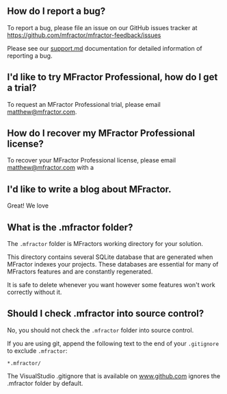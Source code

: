 ## How do I report a bug?

To report a bug, please file an issue on our GitHub issues tracker at https://github.com/mfractor/mfractor-feedback/issues

Please see our [support.md](Support) documentation for detailed information of reporting a bug.

## I'd like to try MFractor Professional, how do I get a trial?

To request an MFractor Professional trial, please email matthew@mfractor.com.

## How do I recover my MFractor Professional license?

To recover your MFractor Professional license, please email matthew@mfractor.com with a

##

## I'd like to write a blog about MFractor.

Great! We love

## What is the .mfractor folder?
The `.mfractor` folder is MFractors working directory for your solution.

This directory contains several SQLite database that are generated when MFractor indexes your projects. These databases are essential for many of MFractors features and are constantly regenerated.

It is safe to delete whenever you want however some features won't work correctly without it.

## Should I check .mfractor into source control?

No, you should not check the `.mfractor` folder into source control.

If you are using git, append the following text to the end of your `.gitignore` to exclude `.mfractor`:

```
*.mfractor/
```

The VisualStudio .gitignore that is available on www.github.com ignores the .mfractor folder by default.
